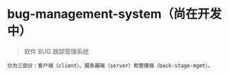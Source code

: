 # bug-management-system（尚在开发中）

> 软件 BUG 跟踪管理系统

    分为三部分：客户端（client）、服务器端（server）和管理端（back-stage-mgmt）。

